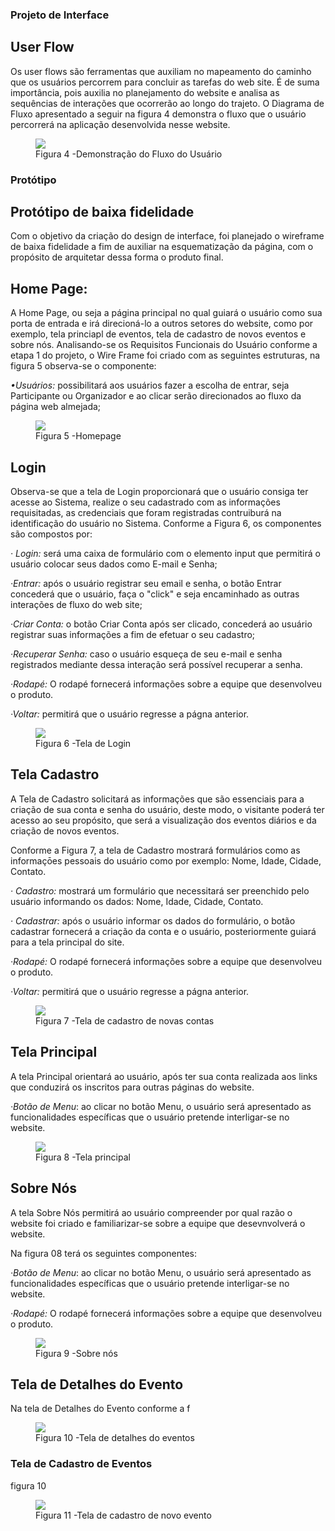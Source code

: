 
### Projeto de Interface

## User Flow

  Os user flows são ferramentas que auxiliam no mapeamento do caminho que os usuários percorrem para concluir as tarefas do web site.
  É de suma importância, pois auxilia no planejamento do website e analisa as sequências de interações que ocorrerão ao longo do trajeto. 
O Diagrama de Fluxo apresentado a seguir na figura 4 demonstra o fluxo que o usuário percorrerá na aplicação desenvolvida nesse website. 


<figure>
  <img src="img/Group 17.png"> <figcaption>Figura 4 -Demonstração do Fluxo do Usuário </figcaption>
</figure>


### Protótipo

## Protótipo de baixa fidelidade
  Com o objetivo da criação do design de interface, foi planejado o wireframe de baixa fidelidade a fim de auxiliar na esquematização da página, com  o propósito de arquitetar dessa forma o produto final. 
 
 ## Home Page: 
  A Home Page, ou seja a página principal no qual guiará o usuário como sua porta de entrada e irá direcioná-lo a outros setores do website, como por exemplo, tela princiapl de eventos, tela de cadastro de novos eventos e sobre nós.
  Analisando-se os Requisitos Funcionais do Usuário conforme a etapa 1 do projeto, o Wire Frame foi criado com as seguintes  estruturas, na figura 5 observa-se o componente:

  <em>•Usuários:</em>  possibilitará aos usuários fazer a escolha de entrar, seja Participante ou Organizador e ao clicar serão direcionados ao fluxo da página web almejada;

   <figure>
  <img src="img/homepage.png"> <figcaption>Figura 5 -Homepage </figcaption>
</figure>


## Login
   Observa-se que a tela de Login proporcionará que o usuário consiga ter acesse ao Sistema, realize o seu cadastrado com as informações requisitadas, as credenciais que foram registradas contruiburá na identificação do usuário no Sistema.
 Conforme a Figura 6, os componentes são compostos por:

 <em>· Login:</em> será uma caixa de formulário com o elemento input que permitirá o usuário colocar seus dados como E-mail e Senha;

<em>·Entrar:</em>  após o usuário registrar seu email e senha, o botão Entrar concederá que o usuário, faça o "click" e seja encaminhado as outras interações de fluxo do web site; 
 
 <em>·Criar Conta:</em> o botão Criar Conta após ser clicado, concederá ao usuário registrar suas informações a fim de  efetuar o seu cadastro;

 <em>·Recuperar Senha:</em> caso o usuário esqueça de seu e-mail e senha registrados mediante dessa interação será possível recuperar a senha.

 <em>·Rodapé:</em> O rodapé fornecerá informações sobre a equipe que desenvolveu o produto.
 
 <em>·Voltar:</em> permitirá que o usuário regresse a págna anterior.

 <figure>
  <img src="img/login.png"> <figcaption>Figura 6 -Tela de Login </figcaption>
</figure>

 ## Tela Cadastro

  A Tela de Cadastro solicitará as informações que são essenciais para a criação de sua conta e senha do usuário, deste modo, o visitante poderá ter acesso ao seu propósito, que será a visualização dos eventos diários e da criação de novos eventos.

  Conforme a Figura 7, a tela de Cadastro mostrará formulários como as informaçōes pessoais do usuário como por exemplo: Nome, Idade, Cidade, Contato.
  
 <em>· Cadastro:</em> mostrará um formulário que necessitará ser preenchido pelo usuário informando os dados: Nome, Idade, Cidade, Contato.
 
  <em>· Cadastrar:</em> após o usuário informar os dados do formulário, o botão cadastrar fornecerá a criação da conta e o usuário, posteriormente guiará para a tela principal do site.
  
  <em>·Rodapé:</em> O rodapé fornecerá informações sobre a equipe que desenvolveu o produto.  
  
  <em>·Voltar:</em> permitirá que o usuário regresse a págna anterior.

<figure>
  <img src="img/criarconta.png"> <figcaption>Figura 7 -Tela de cadastro de novas contas </figcaption>
</figure>

## Tela Principal

   A tela Principal orientará ao usuário, após ter sua conta realizada aos links que conduzirá os inscritos para outras páginas do website. 

   <em>·Botão de Menu</em>: ao clicar no botão Menu, o usuário será apresentado as funcionalidades específicas que o usuário pretende interligar-se no website. 

<figure>
  <img src="img/paginaprincipal.png"> <figcaption>Figura 8 -Tela principal </figcaption>
</figure>

## Sobre Nós

  A tela Sobre Nós permitirá ao usuário compreender por qual razão o website foi criado e familiarizar-se sobre a equipe que desevnvolverá o website. 

  Na figura 08 terá os seguintes componentes:

  <em>·Botão de Menu</em>: ao clicar no botão Menu, o usuário será apresentado as funcionalidades específicas que o usuário pretende interligar-se no website. 
  
   <em>·Rodapé:</em> O rodapé fornecerá informações sobre a equipe que desenvolveu o produto.
<figure>
  <img src="img/sobrenos.png"> <figcaption>Figura 9 -Sobre nós </figcaption>
</figure>

## Tela de Detalhes do Evento 
  
  Na tela de Detalhes do Evento conforme a f

<figure>
  <img src="img/detalhesdoevento.png"> <figcaption>Figura 10 -Tela de detalhes do eventos </figcaption>
</figure>

  ### Tela de Cadastro de Eventos
  figura 10 

<figure>
  <img src="img/cadastronovaconta.png"> <figcaption>Figura 11 -Tela de cadastro de novo evento </figcaption>
</figure>
